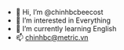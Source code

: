 - 👋 Hi, I’m @chinhbcbeecost
- 👀 I’m interested in Everything
- 🌱 I’m currently learning English
- 📫 chinhbc@metric.vn


